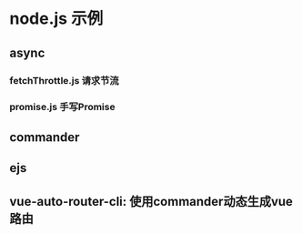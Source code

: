 # node.js 示例

## async
### fetchThrottle.js 请求节流
### promise.js 手写Promise

## commander

## ejs

## vue-auto-router-cli: 使用commander动态生成vue路由
